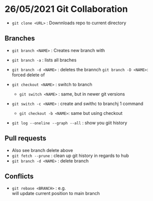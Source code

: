 # 26/05/2021 Git Collaboration
- `git clone <URL>` : Downnloads repo to current directory

## Branches

- `git branch <NAME>` : Creates new branch with <NAME> 
- `git branch -a` : lists all braches
- `git branch -d <NAME>` : deletes the brannch <NAME>
    `git branch -D <NAME>`: forced delete of <NAME>
- `git checkout <NAME>` : switch to branch <NAME>
    - `git switch <NAME>` : same, but in newer git versions

- `git switch -c <NAME>` : create and swithc to branchj 1 command
    - `git checkout -b <NAME>`: same but using checkout

- `git log --oneline --graph --all` : show you giit history

## Pull requests

- Also see branch delete above
- `git fetch --prune` : clean up git history in regards to hub
- `git branch -d <NAME>` : delete branch

## Conflicts

- `git rebase <BRANCH>` : e.g. <main> will update current position to main branch
